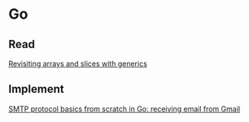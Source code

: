 # Go

## Read

[Revisiting arrays and slices with generics](https://quii.gitbook.io/learn-go-with-tests/go-fundamentals/revisiting-arrays-and-slices-with-generics)

## Implement

[SMTP protocol basics from scratch in Go: receiving email from Gmail](https://notes.eatonphil.com/handling-email-from-gmail-smtp-protocol-basics.html)